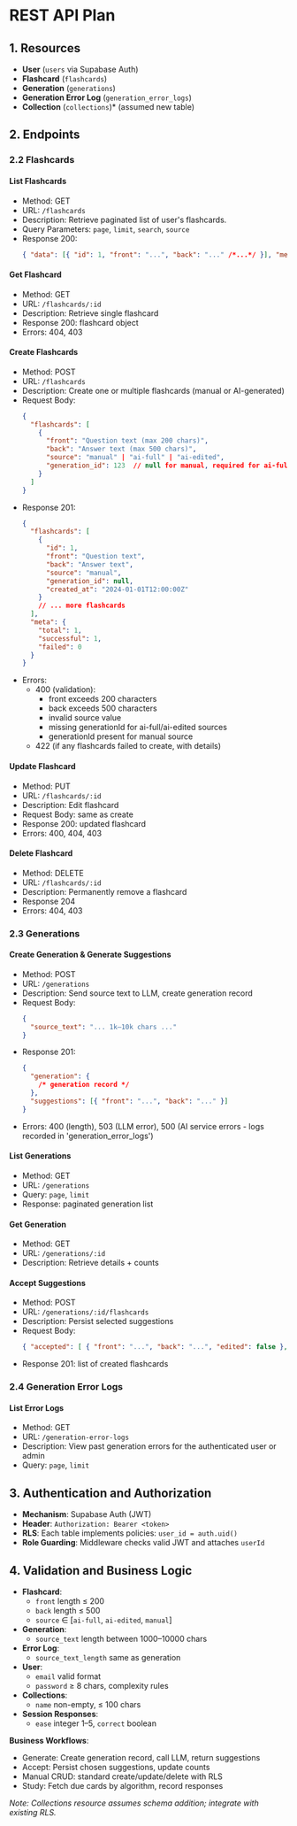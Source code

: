 # REST API Plan

## 1. Resources

- **User** (`users` via Supabase Auth)
- **Flashcard** (`flashcards`)
- **Generation** (`generations`)
- **Generation Error Log** (`generation_error_logs`)
- **Collection** (`collections`)\* (assumed new table)

## 2. Endpoints

### 2.2 Flashcards

#### List Flashcards

- Method: GET
- URL: `/flashcards`
- Description: Retrieve paginated list of user's flashcards.
- Query Parameters: `page`, `limit`, `search`, `source`
- Response 200:
  ```json
  { "data": [{ "id": 1, "front": "...", "back": "..." /*...*/ }], "meta": { "page": 1, "limit": 20, "total": 100 } }
  ```

#### Get Flashcard

- Method: GET
- URL: `/flashcards/:id`
- Description: Retrieve single flashcard
- Response 200: flashcard object
- Errors: 404, 403

#### Create Flashcards

- Method: POST
- URL: `/flashcards`
- Description: Create one or multiple flashcards (manual or AI-generated)
- Request Body:
  ```json
  {
    "flashcards": [
      {
        "front": "Question text (max 200 chars)",
        "back": "Answer text (max 500 chars)",
        "source": "manual" | "ai-full" | "ai-edited",
        "generation_id": 123  // null for manual, required for ai-full and ai-edited
      }
    ]
  }
  ```
- Response 201:
  ```json
  {
    "flashcards": [
      {
        "id": 1,
        "front": "Question text",
        "back": "Answer text",
        "source": "manual",
        "generation_id": null,
        "created_at": "2024-01-01T12:00:00Z"
      }
      // ... more flashcards
    ],
    "meta": {
      "total": 1,
      "successful": 1,
      "failed": 0
    }
  }
  ```
- Errors:
  - 400 (validation):
    - front exceeds 200 characters
    - back exceeds 500 characters
    - invalid source value
    - missing generationId for ai-full/ai-edited sources
    - generationId present for manual source
  - 422 (if any flashcards failed to create, with details)

#### Update Flashcard

- Method: PUT
- URL: `/flashcards/:id`
- Description: Edit flashcard
- Request Body: same as create
- Response 200: updated flashcard
- Errors: 400, 404, 403

#### Delete Flashcard

- Method: DELETE
- URL: `/flashcards/:id`
- Description: Permanently remove a flashcard
- Response 204
- Errors: 404, 403

### 2.3 Generations

#### Create Generation & Generate Suggestions

- Method: POST
- URL: `/generations`
- Description: Send source text to LLM, create generation record
- Request Body:
  ```json
  {
    "source_text": "... 1k–10k chars ..."
  }
  ```
- Response 201:
  ```json
  {
    "generation": {
      /* generation record */
    },
    "suggestions": [{ "front": "...", "back": "..." }]
  }
  ```
- Errors: 400 (length), 503 (LLM error), 500 (AI service errors - logs recorded in 'generation_error_logs')

#### List Generations

- Method: GET
- URL: `/generations`
- Query: `page`, `limit`
- Response: paginated generation list

#### Get Generation

- Method: GET
- URL: `/generations/:id`
- Description: Retrieve details + counts

#### Accept Suggestions

- Method: POST
- URL: `/generations/:id/flashcards`
- Description: Persist selected suggestions
- Request Body:
  ```json
  { "accepted": [ { "front": "...", "back": "...", "edited": false }, ... ] }
  ```
- Response 201: list of created flashcards

### 2.4 Generation Error Logs

#### List Error Logs

- Method: GET
- URL: `/generation-error-logs`
- Description: View past generation errors for the authenticated user or admin
- Query: `page`, `limit`

## 3. Authentication and Authorization

- **Mechanism**: Supabase Auth (JWT)
- **Header**: `Authorization: Bearer <token>`
- **RLS**: Each table implements policies: `user_id = auth.uid()`
- **Role Guarding**: Middleware checks valid JWT and attaches `userId`

## 4. Validation and Business Logic

- **Flashcard**:
  - `front` length ≤ 200
  - `back` length ≤ 500
  - `source` ∈ [`ai-full`, `ai-edited`, `manual`]
- **Generation**:
  - `source_text` length between 1000–10000 chars
- **Error Log**:
  - `source_text_length` same as generation
- **User**:
  - `email` valid format
  - `password` ≥ 8 chars, complexity rules
- **Collections**:
  - `name` non-empty, ≤ 100 chars
- **Session Responses**:
  - `ease` integer 1–5, `correct` boolean

**Business Workflows**:

- Generate: Create generation record, call LLM, return suggestions
- Accept: Persist chosen suggestions, update counts
- Manual CRUD: standard create/update/delete with RLS
- Study: Fetch due cards by algorithm, record responses

_Note: Collections resource assumes schema addition; integrate with existing RLS._
